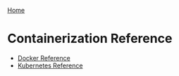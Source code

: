 [Home](../)

# Containerization Reference

- [Docker Reference](Docker.md)
- [Kubernetes Reference](Kubernetes.md)
